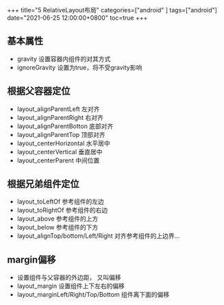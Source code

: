 +++
title="5 RelativeLayout布局"
categories=["android" ]
tags=["android"] 
date="2021-06-25 12:00:00+0800"
toc=true
+++

## 基本属性
- gravity 设置容器内组件的对其方式
- ignoreGravity 设置为true，将不受gravity影响

## 根据父容器定位
- layout_alignParentLeft 左对齐
- layout_alignParentRight 右对齐
- layout_alignParentBotton 底部对齐
- layout_alignParentTop 顶部对齐
- layout_centerHorizontal 水平居中
- layout_centerVertical 垂直居中
- layout_centerParent 中间位置

## 根据兄弟组件定位
- layout_toLeftOf 参考组件的左边
- layout_toRightOf 参考组件的右边
- layout_above 参考组件的上方
- layout_below 参考组件的下方
- layout_alignTop/bottom/Left/Right 对齐参考组件的上边界...

## margin偏移
- 设置组件与父容器的外边距， 又叫偏移
- layout_margin 设置组件上下左右的偏移
- layout_marginLeft/Right/Top/Bottom 组件离下面的偏移
